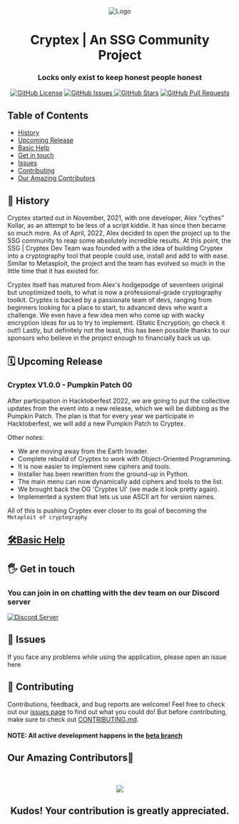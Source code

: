 <div align="center">
  <img src="https://i.imgur.com/AeE9koP.png" alt="Logo">
  <h1> Cryptex | An SSG Community Project </h1>
  <h3>Locks only exist to keep honest people honest</h3>
</div>

<p align="center">
    <a href="https://github.com/SSGorg/Cryptex/blob/main/LICENCE"><img src="https://img.shields.io/badge/license-AGPL%20%203.0-0d1117?style=flat-square" alt="GitHub License"></a>
    <a href="https://github.com/SSGorg/Cryptex/issues"><img src="https://img.shields.io/github/issues/SSGorg/Cryptex?color=0d1117&style=flat-square" alt="GitHub Issues"> 
    <a href="https://github.com/SSGorg/Cryptex/stargazers"><img src="https://img.shields.io/github/stars/SSGorg/Cryptex?style=flat-square&color=0d1117" alt="GitHub Stars"></a>
    <a href="https://github.com/SSGorg/Cryptex/pulls"><img src="https://img.shields.io/github/issues-pr/SSGorg/Cryptex?color=0d1117&style=flat-square" alt="GitHub Pull Requests"></a>
</p>

 ## Table of Contents
  - [History](#-history)
  - [Upcoming Release](#%EF%B8%8F-upcoming-release)
  - [Basic Help](#%EF%B8%8Fbasic-help)
  - [Get in touch](#%EF%B8%8F-get-in-touch)
  - [Issues](#-issues)
  - [Contributing](#-contributing)
  - [Our Amazing Contributors](#our-amazing-contributors)
  
## 📖 History
Cryptex started out in November, 2021, with one developer, Alex "cythes" Kollar, as an attempt to be less of a script kiddie.
It has since then became so much more. As of April, 2022, Alex decided to open the project up to the SSG community to reap some absolutely incredible results. At this point, the SSG | Cryptex Dev Team was founded with a the idea of building Cryptex into a cryptography tool that people could use, install and add to with ease. Similar to Metasploit, the project and the team has evolved so much in the little time that it has existed for.  
  
Cryptex itself has matured from Alex's hodgepodge of seventeen original but unoptimized tools, to what is now a professional-grade cryptography toolkit. Cryptex is backed by a passionate team of devs, ranging from beginners looking for a place to start, to advanced devs who want a challenge. We even have a few idea men who come up with wacky encryption ideas for us to try to implement. (Static Encryption; go check it out!) Lastly, but definitely not the least, this has been possible thanks to our sponsors who believe in the project enough to financially back us up. 
  
## 🗓️ Upcoming Release
### Cryptex V1.0.0 - Pumpkin Patch 00  
After participation in Hacktoberfest 2022, we are going to put the collective updates from the event into a new release, which we will be dubbing as the Pumpkin Patch. The plan is that for every year we participate in Hacktoberfest, we will add a new Pumpkin Patch to Cryptex.  
  
Other notes: 
- We are moving away from the Earth Invader. 
- Complete rebuild of Cryptex to work with Object-Oriented Programming. 
- It is now easier to implement new ciphers and tools.   
- Installer has been rewritten from the ground-up in Python.
- The main menu can now dynamically add ciphers and tools to the list.
- We brought back the OG 'Cryptex UI' (we made it look pretty again).
- Implemented a system that lets us use ASCII art for version names.

All of this is pushing Cryptex ever closer to its goal of becoming the `Metaploit of cryptography`  
      
## [🛠️Basic Help](https://github.com/SSGorg/Cryptex/wiki/Cryptex-Syntax)

## 🖐️ Get in touch
### You can join in on chatting with the dev team on our Discord server
  <a href="https://discord.gg/899KQFeAXr"><img src="https://discordapp.com/api/guilds/879757204620726362/widget.png?style=banner3" alt="Discord Server"></a>
  
## 🔧 Issues
If you face any problems while using the application, please open an issue here
 
## 🤝 Contributing
Contributions, feedback, and bug reports are welcome! Feel free to check out our [issues page](https://github.com/SSGorg/Cryptex/issues) to find out what you could do! But before contributing, make sure to check out [CONTRIBUTING.md](./CONTRIBUTING.md).
#### **NOTE:** All active development happens in the [beta branch](https://github.com/SSGorg/Cryptex/tree/beta)

## Our Amazing Contributors🌟

<br>
<a href="https://github.com/SSGorg/Cryptex/graphs/contributors">
<p align="center">
  <img src="https://contrib.rocks/image?repo=SSGorg/Cryptex" />
  </p>
</a>

<div align="center">
  <h2 align="center">Kudos! Your contribution is greatly appreciated.<h2>
</div>
